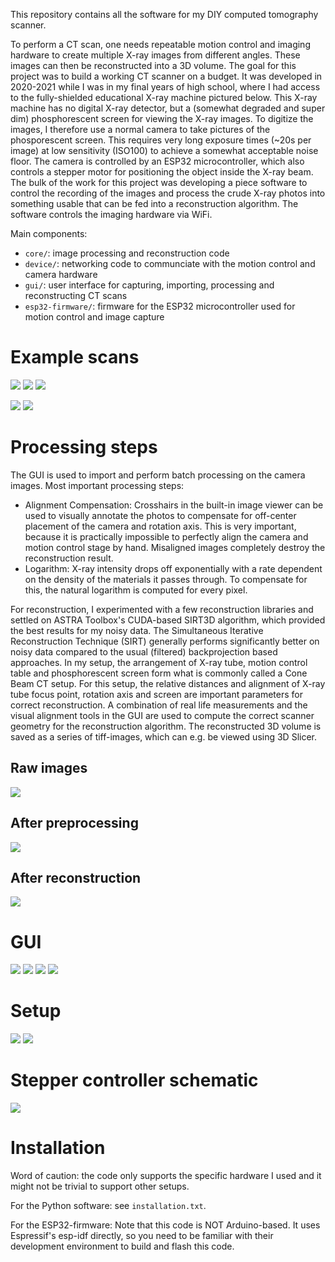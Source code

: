 This repository contains all the software for my DIY computed tomography scanner. 

To perform a CT scan, one needs repeatable motion control and imaging hardware to create multiple X-ray images from different angles. These images can then be reconstructed into a 3D volume. The goal for this project was to build a working CT scanner on a budget. It was developed in 2020-2021 while I was in my final years of high school, where I had access to the fully-shielded educational X-ray machine pictured below. This X-ray machine has no digital X-ray detector, but a (somewhat degraded and super dim) phosphorescent screen for viewing the X-ray images. To digitize the images, I therefore use a normal camera to take pictures of the phosporescent screen. This requires very long exposure times (~20s per image) at low sensitivity (ISO100) to achieve a somewhat acceptable noise floor. The camera is controlled by an ESP32 microcontroller, which also controls a stepper motor for positioning the object inside the X-ray beam. The bulk of the work for this project was developing a piece software to control the recording of the images and process the crude X-ray photos into something usable that can be fed into a reconstruction algorithm. The software controls the imaging hardware via WiFi.

Main components:
- `core/`: image processing and reconstruction code
- `device/`: networking code to communciate with the motion control and camera hardware
- `gui/`: user interface for capturing, importing, processing and reconstructing CT scans
- `esp32-firmware/`: firmware for the ESP32 microcontroller used for motion control and image capture
# Example scans
![](images/figur3.jpg)
![](images/figur2.jpg)
![](images/figur.jpg)

![](images/pneumatik.jpg)
![](images/pneumatik2.jpg)

# Processing steps
The GUI is used to import and perform batch processing on the camera images.
Most important processing steps:
- Alignment Compensation: Crosshairs in the built-in image viewer can be used to visually annotate the photos to compensate for off-center placement of the camera and rotation axis. This is very important, because it is practically impossible to perfectly align the camera and motion control stage by hand. Misaligned images completely destroy the reconstruction result.
- Logarithm: X-ray intensity drops off exponentially with a rate dependent on the density of the materials it passes through. To compensate for this, the natural logarithm is computed for every pixel.

For reconstruction, I experimented with a few reconstruction libraries and settled on ASTRA Toolbox's CUDA-based SIRT3D algorithm, which provided the best results for my noisy data. The Simultaneous Iterative Reconstruction Technique (SIRT) generally performs significantly better on noisy data compared to the usual (filtered) backprojection based approaches.
In my setup, the arrangement of X-ray tube, motion control table and phosphorescent screen form what is commonly called a Cone Beam CT setup. For this setup, the relative distances and alignment of X-ray tube focus point, rotation axis and screen are important parameters for correct reconstruction. A combination of real life measurements and the visual alignment tools in the GUI are used to compute the correct scanner geometry for the reconstruction algorithm.
The reconstructed 3D volume is saved as a series of tiff-images, which can e.g. be viewed using 3D Slicer.
## Raw images
![](images/raw-compressed.gif)
## After preprocessing
![](images/proj-compressed.gif)
## After reconstruction
![](images/recon-compressed.gif)

# GUI
![](images/Main.PNG)
![](images/scanning.PNG)
![](images/processing.PNG)
![](images/recon.PNG)

# Setup
![](images/overview.png)
![](images/chamber.jpg)

# Stepper controller schematic
![](images/schaltplan.png)

# Installation
Word of caution: the code only supports the specific hardware I used and it might not be trivial to support other setups.

For the Python software: see `installation.txt`.

For the ESP32-firmware: Note that this code is NOT Arduino-based. It uses Espressif's esp-idf directly, so you need to be familiar with their development environment to build and flash this code.
